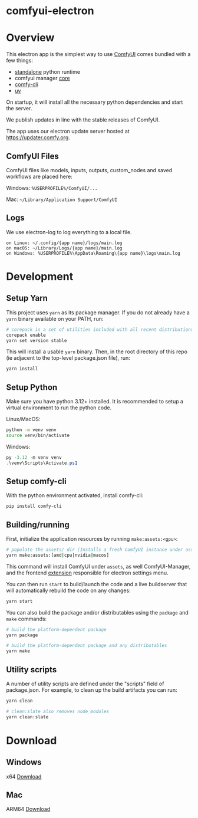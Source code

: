 # comfyui-electron

# Overview

This electron app is the simplest way to use [ComfyUI](https://github.com/comfyanonymous/ComfyUI) comes bundled with a few things:

- [standalone](https://github.com/indygreg/python-build-standalone) python runtime
- comfyui manager [core](https://github.com/Comfy-Org/manager-core)
- [comfy-cli](https://github.com/Comfy-Org/comfy-cli)
- [uv](https://github.com/astral-sh/uv)

On startup, it will install all the necessary python dependencies and start the server.

We publish updates in line with the stable releases of ComfyUI.

The app uses our electron update server hosted at https://updater.comfy.org.

## ComfyUI Files

ComfyUI files like models, inputs, outputs, custom_nodes and saved workflows are placed here:

Windows: `%USERPROFILE%/ComfyUI/...`

Mac: `~/Library/Application Support/ComfyUI`

## Logs

We use electron-log to log everything to a local file.

```
on Linux: ~/.config/{app name}/logs/main.log
on macOS: ~/Library/Logs/{app name}/main.log
on Windows: %USERPROFILE%\AppData\Roaming\{app name}\logs\main.log
```

# Development

## Setup Yarn

This project uses `yarn` as its package manager. If you do not already have a `yarn` binary available on your PATH, run:

```bash
# corepack is a set of utilities included with all recent distributions of node
corepack enable
yarn set version stable
```

This will install a usable `yarn` binary. Then, in the root directory of this repo (ie adjacent to the top-level package.json file), run:

```bash
yarn install
```

## Setup Python

Make sure you have python 3.12+ installed. It is recommended to setup a virtual environment to run the python code.

Linux/MacOS:

```bash
python -m venv venv
source venv/bin/activate
```

Windows:

```powershell
py -3.12 -m venv venv
.\venv\Scripts\Activate.ps1
```

## Setup comfy-cli

With the python environment activated, install comfy-cli:

```bash
pip install comfy-cli
```

## Building/running

First, initialize the application resources by running `make:assets:<gpu>`:

```bash
# populate the assets/ dir (Installs a fresh ComfyUI instance under assets/)
yarn make:assets:[amd|cpu|nvidia|macos]
```

This command will install ComfyUI under `assets`, as well ComfyUI-Manager, and the frontend [extension](https://github.com/Comfy-Org/DesktopSettingsExtension) responsible for electron settings menu.

You can then run `start` to build/launch the code and a live buildserver that will automatically rebuild the code on any changes:

```bash
yarn start
```

You can also build the package and/or distributables using the `package` and `make` commands:

```bash
# build the platform-dependent package
yarn package
```

```bash
# build the platform-dependent package and any distributables
yarn make
```

## Utility scripts

A number of utility scripts are defined under the "scripts" field of package.json. For example, to clean up the build artifacts you can run:

```bash
yarn clean

# clean:slate also removes node_modules
yarn clean:slate
```

# Download

## Windows

x64 [Download](https://updater.comfy.org/windows/latest)

## Mac

ARM64 [Download](https://updater.comfy.org/darwin/latest)
